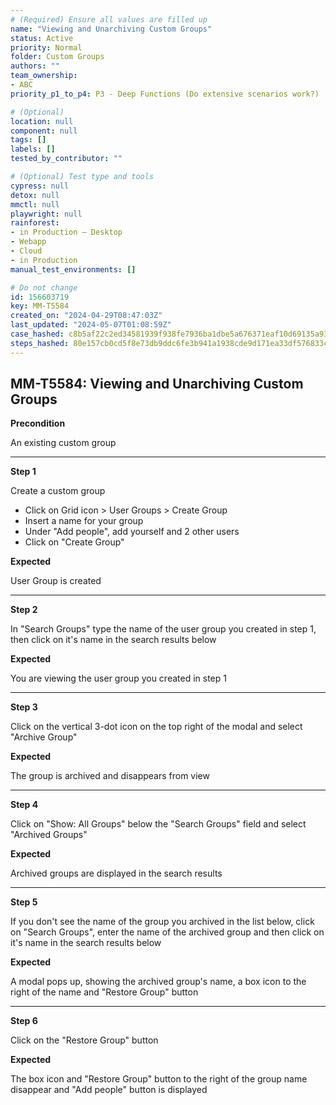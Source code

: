 ```yaml
---
# (Required) Ensure all values are filled up
name: "Viewing and Unarchiving Custom Groups"
status: Active
priority: Normal
folder: Custom Groups
authors: ""
team_ownership: 
- ABC
priority_p1_to_p4: P3 - Deep Functions (Do extensive scenarios work?)

# (Optional)
location: null
component: null
tags: []
labels: []
tested_by_contributor: ""

# (Optional) Test type and tools
cypress: null
detox: null
mmctl: null
playwright: null
rainforest: 
- in Production — Desktop
- Webapp
- Cloud
- in Production
manual_test_environments: []

# Do not change
id: 156603719
key: MM-T5584
created_on: "2024-04-29T08:47:03Z"
last_updated: "2024-05-07T01:08:59Z"
case_hashed: c8b5af22c2ed34581939f938fe7936ba1dbe5a676371eaf10d69135a93599a9a12c99b59e51f643ff54ee6b9c7e7f7ef
steps_hashed: 80e157cb0cd5f8e73db9ddc6fe3b941a1938cde9d171ea33df576833c1c731c47dfd603316ccff4f8c1ed4f0d40564d4
---
```


<!-- (Auto-generated) Based on frontmatter's "key" and "name" -->

## MM-T5584: Viewing and Unarchiving Custom Groups

**Precondition**

An existing custom group

---

**Step 1**

Create a custom group

- Click on Grid icon > User Groups > Create Group
- Insert a name for your group
- Under "Add people", add yourself and 2 other users 
- Click on "Create Group"

**Expected**

User Group is created

---

**Step 2**

In "Search Groups" type the name of the user group you created in step 1, then click on it's name in the search results below

**Expected**

You are viewing the user group you created in step 1

---

**Step 3**

Click on the vertical 3-dot icon on the top right of the modal and select "Archive Group"

**Expected**

The group is archived and disappears from view

---

**Step 4**

Click on "Show: All Groups" below the "Search Groups" field and select "Archived Groups"

**Expected**

Archived groups are displayed in the search results

---

**Step 5**

If you don't see the name of the group you archived in the list below, click on "Search Groups", enter the name of the archived group and then click on it's name in the search results below

**Expected**

A modal pops up, showing the archived group's name, a box icon to the right of the name and "Restore Group" button

---

**Step 6**

Click on the "Restore Group" button

**Expected**

The box icon and "Restore Group" button to the right of the group name disappear and "Add people" button is displayed
